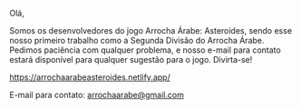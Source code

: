 Olá,

Somos os desenvolvedores do jogo Arrocha Árabe: Asteroides, sendo esse nosso primeiro trabalho como a Segunda Divisão do Arrocha Árabe. Pedimos paciência com qualquer problema, e nosso e-mail para contato estará disponível para qualquer sugestão para o jogo. Divirta-se!

https://arrochaarabeasteroides.netlify.app/

E-mail para contato: arrochaarabe@gmail.com
